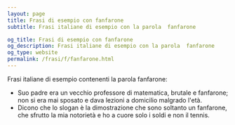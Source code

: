 ```yaml
---
layout: page
title: Frasi di esempio con fanfarone 
subtitle: Frasi italiane di esempio con la parola  fanfarone

og_title: Frasi di esempio con fanfarone 
og_description: Frasi italiane di esempio con la parola  fanfarone
og_type: website
permalink: /frasi/f/fanfarone.html
---
```


Frasi italiane di esempio contenenti la parola fanfarone:


- Suo padre era un vecchio professore di matematica, brutale e fanfarone; non si era mai sposato e dava lezioni a domicilio malgrado l'età.
- Dicono che lo slogan è la dimostrazione che sono soltanto un fanfarone, che sfrutto la mia notorietà e ho a cuore solo i soldi e non il tennis.
